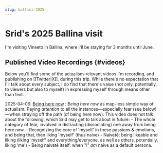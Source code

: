 ```yaml
---
slug: ballina-2025
---
```


# Srid's 2025 Ballina visit

I'm visiting Vineeto in Ballina, where I'll be staying for 3 months until June.

## Published Video Recordings {#videos}

Below you'll find some of the actualism-relevant videos I'm recording, and publishing on [[Twitter|X]], during this trip. While there's no expectation that I'll talk about every subject, I do find that there's value (not only, potentially, to viewers but also to myself) in expressing myself through means other than text. 

2025-04-06: [Being here now](https://x.com/sridca/status/1908659248319652192)
: *Being here now* as map-less simple way of actualism. Paying *attention* to all the instances—especially fear (see below)—when straying off the path (of being here now). This video does not talk about the following, which Srid may get to talk about in future:
	- The whole category of fear, involved in distracting (dissociating) one away from being here now.
	- Recognizing the core of 'myself' in these passions & emotions, and being that, then liking 'myself' (thus naive)
	- Naiveté: being likeable and liking (liking 'myself' and everything/everyone, as well as others, potentially, liking 'me')
	- Being naiveté itself: when "I" _am_ naive as a default persona.

